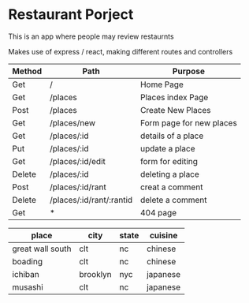 # Restaurant Porject

This is an app where people may review restaurnts

Makes use of express / react, making different routes and controllers

| Method | Path                     | Purpose                  |
| ------ | ------------------------ | ------------------------ |
| Get    | /                        | Home Page                |
| Get    | /places                  | Places index Page        |
| Post   | /places                  | Create New Places        |
| Get    | /places/new              | Form page for new places |
| Get    | /places/:id              | details of a place       |
| Put    | /places/:id              | update a place           |
| Get    | /places/:id/edit         | form for editing         |
| Delete | /places/:id              | deleting a place         |
| Post   | /places/:id/rant         | creat a comment          |
| Delete | /places/:id/rant/:rantid | delete a comment         |
| Get    | \*                       | 404 page                 |

| place            | city     | state | cuisine  |
| ---------------- | -------- | ----- | -------- |
| great wall south | clt      | nc    | chinese  |
| boading          | clt      | nc    | chinese  |
| ichiban          | brooklyn | nyc   | japanese |
| musashi          | clt      | nc    | japanese |
